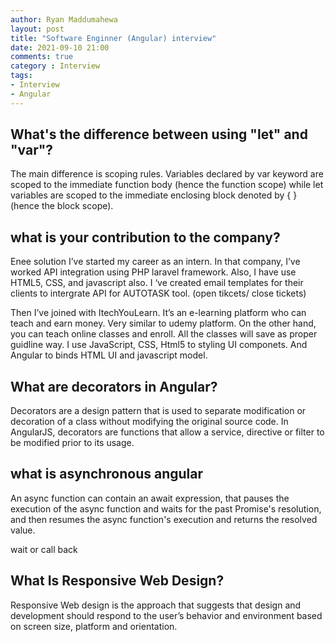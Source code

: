 ```yaml
---
author: Ryan Maddumahewa
layout: post
title: "Software Enginner (Angular) interview"
date: 2021-09-10 21:00
comments: true
category : Interview
tags:       
- Interview
- Angular
---
```


## What's the difference between using "let" and "var"?

The main difference is scoping rules. Variables declared by var keyword are scoped to the immediate function body (hence the function scope) while let variables are scoped to the immediate enclosing block denoted by { } (hence the block scope).

## what is your contribution to the company?

Enee solution I’ve started my career as an intern. In that company, I’ve worked API integration using PHP laravel framework. Also, I have use HTML5, CSS, and javascript also. 
I ‘ve created email templates for their clients to intergrate API for AUTOTASK tool. 
(open tikcets/ close tickets)

Then I’ve joined with ItechYouLearn. It’s an e-learning platform who can teach and earn money. Very similar to udemy platform. On the other hand, you can teach online classes and enroll. All the classes will save as proper guidline way.
I use JavaScript, CSS, Html5 to styling UI componets. And Angular to binds HTML UI and javascript model. 


## What are decorators in Angular?

Decorators are a design pattern that is used to separate modification or decoration of a class without modifying the original source code. In AngularJS, decorators are functions that allow a service, directive or filter to be modified prior to its usage.

## what is asynchronous angular

An async function can contain an await expression, that pauses the execution of the async function and waits for the past Promise's resolution, and then resumes the async function's execution and returns the resolved value. 

wait or call back

## What Is Responsive Web Design?

Responsive Web design is the approach that suggests that design and development should respond to the user’s behavior and environment based on screen size, platform and orientation.
